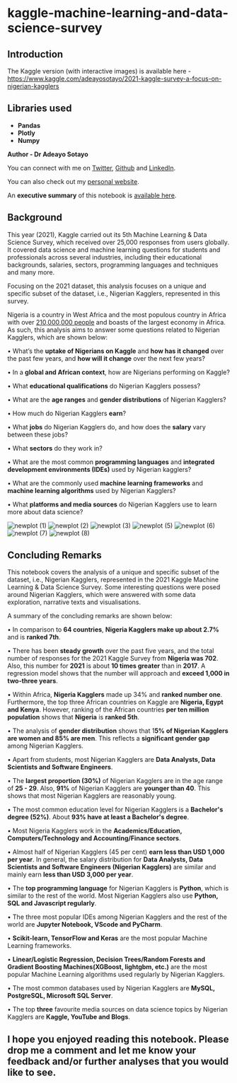 # kaggle-machine-learning-and-data-science-survey

## Introduction

The Kaggle version (with interactive images) is available here - https://www.kaggle.com/adeayosotayo/2021-kaggle-survey-a-focus-on-nigerian-kagglers

## Libraries used 
- **Pandas** 
- **Plotly** 
- **Numpy**

**Author - Dr Adeayo Sotayo**

You can connect with me on [Twitter](https://twitter.com/drsotayo), [Github](https://github.com/drsotayo) and [LinkedIn](https://www.linkedin.com/in/adeayosotayo/).

You can also check out my [personal website](https://www.drsotayo.com/).

An **executive summary** of this notebook is [available here](https://www.drsotayo.com/wp-content/uploads/2021/11/2021-Kaggle-Survey-A-focus-on-Nigerian-Kagglers.pdf). 

## Background
This year (2021), Kaggle carried out its 5th Machine Learning & Data Science Survey, which received over 25,000 responses from users globally. It covered data science and machine learning questions for students and professionals across several industries, including their educational backgrounds, salaries, sectors, programming languages and techniques and many more. 

Focusing on the 2021 dataset, this analysis focuses on a unique and specific subset of the dataset, i.e., Nigerian Kagglers, represented in this survey.

Nigeria is a country in West Africa and the most populous country in Africa with over [210,000,000 people](https://www.worldometers.info/world-population/nigeria-population/) and boasts of the largest economy in Africa. As such, this analysis aims to answer some questions related to Nigerian Kagglers, which are shown below: 

•	What’s the **uptake of Nigerians on Kaggle** and **how has it changed** over the past few years, and **how will it change** over the next few years? 

•	In a **global and African context**, how are Nigerians performing on Kaggle?

•	What **educational qualifications** do Nigerian Kagglers possess?

•	What are the **age ranges** and **gender distributions** of Nigerian Kagglers?

•	How much do Nigerian Kagglers **earn**? 

•	What **jobs** do Nigerian Kagglers do, and how does the **salary** vary between these jobs?

•	What **sectors** do they work in?

•	What are the most common **programming languages** and **integrated development environments (IDEs)** used by Nigerian kagglers?

•	What are the commonly used **machine learning frameworks** and **machine learning algorithms** used by Nigerian Kagglers? 

•	What **platforms and media sources** do Nigerian Kagglers use to learn more about data science? 


![newplot (1)](https://user-images.githubusercontent.com/86897066/146622238-d08e5f27-d960-4ad9-b073-0f989bea7e53.png)
![newplot (2)](https://user-images.githubusercontent.com/86897066/146622243-bc6770fb-ed79-4ff0-aac2-4e0f0e2a97ac.png)
![newplot (3)](https://user-images.githubusercontent.com/86897066/146622249-b68b415d-d0b1-4472-8007-01284d26ff2a.png)
![newplot (5)](https://user-images.githubusercontent.com/86897066/146622256-f4681c86-d937-4e2b-aad0-7919f8d84a18.png)
![newplot (6)](https://user-images.githubusercontent.com/86897066/146622259-2234cd79-5131-4400-9168-02a652199aff.png)
![newplot (7)](https://user-images.githubusercontent.com/86897066/146622263-9cee57fb-a653-44b4-be3f-2a914f1c2d06.png)
![newplot (8)](https://user-images.githubusercontent.com/86897066/146622266-6599f96d-2a1d-4801-9664-6babb671ea93.png)


## Concluding Remarks

This notebook covers the analysis of a unique and specific subset of the dataset, i.e., Nigerian Kagglers, represented in the 2021 Kaggle Machine Learning & Data Science Survey. Some interesting questions were posed around Nigerian Kagglers, which were answered with some data exploration, narrative texts and visualisations. 

A summary of the concluding remarks are shown below:

•	In comparison to **64 countries**, **Nigeria Kagglers make up about 2.7%** and is **ranked 7th**.

•	There has been **steady growth** over the past five years, and the total number of responses for the 2021 Kaggle Survey from **Nigeria was 702**. Also, this number for **2021** is about **10 times greater** than in **2017**. A regression model shows that the number will approach and **exceed 1,000 in two-three years**.

•	Within Africa, **Nigeria Kagglers** made up 34% and **ranked number one**. Furthermore, the top three African countries on Kaggle are **Nigeria, Egypt and Kenya**. However, ranking of the African countries **per ten million population** shows that **Nigeria** is **ranked 5th**.


•	The analysis of **gender distribution** shows that 1**5% of Nigerian Kagglers are women and 85% are men**. This reflects a **significant gender gap** among Nigerian Kagglers. 

•	Apart from students, most Nigerian Kagglers are **Data Analysts, Data Scientists and Software Engineers**.

•	The **largest proportion (30%)** of Nigerian Kagglers are in the age range of **25 - 29**. Also, **91%** of Nigerian Kagglers are **younger than 40**. This shows that most Nigerian Kagglers are reasonably young. 

•	The most common education level for Nigerian Kagglers is a **Bachelor's degree (52%)**. About **93% have at least a Bachelor's degree**.

•	Most Nigeria Kagglers work in the **Academics/Education, Computers/Technology and Accounting/Finance sectors**.

•	Almost half of Nigerian Kagglers (45 per cent) **earn less than USD 1,000 per year**. In general, the salary distribution for **Data Analysts, Data Scientists and Software Engineers (Nigerian Kagglers)** are similar and mainly earn **less than USD 3,000 per year**.

•	The **top programming language** for Nigerian Kagglers is **Python**, which is similar to the rest of the world. Most Nigerian Kagglers also use **Python, SQL and Javascript regularly**. 

•	The three most popular IDEs among Nigerian Kagglers and the rest of the world are **Jupyter Notebook, VScode and PyCharm**.

•	**Scikit-learn, TensorFlow and Keras** are the most popular Machine Learning frameworks.

•	**Linear/Logistic Regression, Decision Trees/Random Forests and Gradient Boosting Machines(XGBoost, lightgbm, etc.)** are the most popular Machine Learning algorithms used regularly by Nigerian Kagglers.

•	The most common databases used by Nigerian Kagglers are **MySQL, PostgreSQL, Microsoft SQL Server**. 

•	The top **three** favourite media sources on data science topics by Nigerian Kagglers are **Kaggle, YouTube and Blogs**. 

## I hope you enjoyed reading this notebook. Please drop me a comment and let me know your feedback and/or further analyses that you would like to see. 






